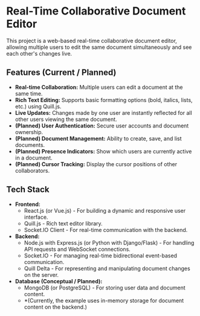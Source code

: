 # Real-Time Collaborative Document Editor

This project is a web-based real-time collaborative document editor, allowing multiple users to edit the same document simultaneously and see each other's changes live.

## Features (Current / Planned)

*   **Real-time Collaboration:** Multiple users can edit a document at the same time.
*   **Rich Text Editing:** Supports basic formatting options (bold, italics, lists, etc.) using Quill.js.
*   **Live Updates:** Changes made by one user are instantly reflected for all other users viewing the same document.
*   **(Planned) User Authentication:** Secure user accounts and document ownership.
*   **(Planned) Document Management:** Ability to create, save, and list documents.
*   **(Planned) Presence Indicators:** Show which users are currently active in a document.
*   **(Planned) Cursor Tracking:** Display the cursor positions of other collaborators.

## Tech Stack

*   **Frontend:**
    *   React.js (or Vue.js) - For building a dynamic and responsive user interface.
    *   Quill.js - Rich text editor library.
    *   Socket.IO Client - For real-time communication with the backend.
*   **Backend:**
    *   Node.js with Express.js (or Python with Django/Flask) - For handling API requests and WebSocket connections.
    *   Socket.IO - For managing real-time bidirectional event-based communication.
    *   Quill Delta - For representing and manipulating document changes on the server.
*   **Database (Conceptual / Planned):**
    *   MongoDB (or PostgreSQL) - For storing user data and document content.
    *   *(Currently, the example uses in-memory storage for document content on the backend.)
